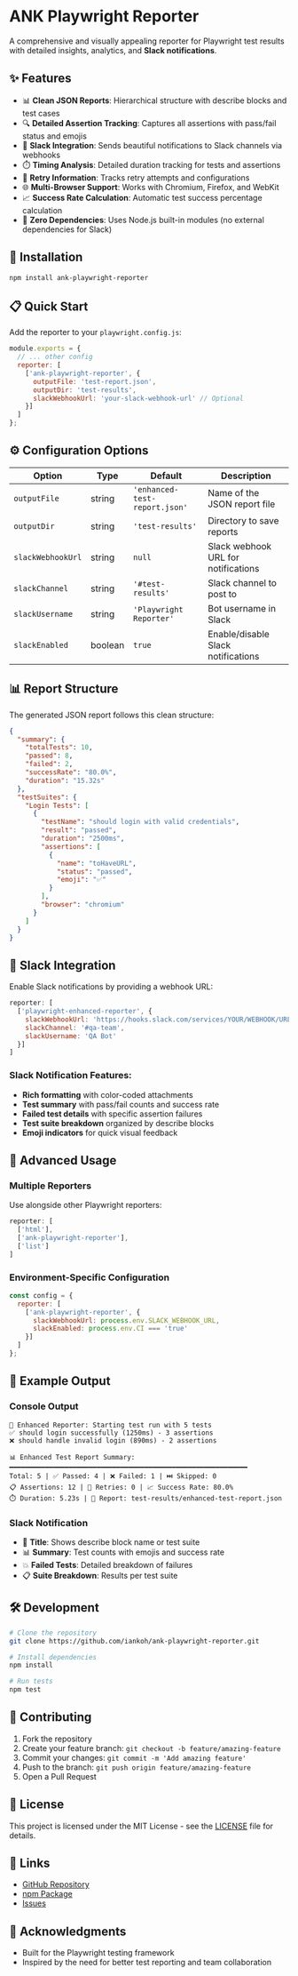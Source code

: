 # ANK Playwright Reporter

A comprehensive and visually appealing reporter for Playwright test results with detailed insights, analytics, and **Slack notifications**.

## ✨ Features

- 📊 **Clean JSON Reports**: Hierarchical structure with describe blocks and test cases
- 🔍 **Detailed Assertion Tracking**: Captures all assertions with pass/fail status and emojis
- 📱 **Slack Integration**: Sends beautiful notifications to Slack channels via webhooks
- ⏱️ **Timing Analysis**: Detailed duration tracking for tests and assertions
- 🔄 **Retry Information**: Tracks retry attempts and configurations
- 🌐 **Multi-Browser Support**: Works with Chromium, Firefox, and WebKit
- 📈 **Success Rate Calculation**: Automatic test success percentage calculation
- 🎯 **Zero Dependencies**: Uses Node.js built-in modules (no external dependencies for Slack)

## 🚀 Installation

```bash
npm install ank-playwright-reporter
```

## 📋 Quick Start

Add the reporter to your `playwright.config.js`:

```javascript
module.exports = {
  // ... other config
  reporter: [
    ['ank-playwright-reporter', {
      outputFile: 'test-report.json',
      outputDir: 'test-results',
      slackWebhookUrl: 'your-slack-webhook-url' // Optional
    }]
  ]
};
```

## ⚙️ Configuration Options

| Option | Type | Default | Description |
|--------|------|---------|-------------|
| `outputFile` | string | `'enhanced-test-report.json'` | Name of the JSON report file |
| `outputDir` | string | `'test-results'` | Directory to save reports |
| `slackWebhookUrl` | string | `null` | Slack webhook URL for notifications |
| `slackChannel` | string | `'#test-results'` | Slack channel to post to |
| `slackUsername` | string | `'Playwright Reporter'` | Bot username in Slack |
| `slackEnabled` | boolean | `true` | Enable/disable Slack notifications |

## 📊 Report Structure

The generated JSON report follows this clean structure:

```json
{
  "summary": {
    "totalTests": 10,
    "passed": 8,
    "failed": 2,
    "successRate": "80.0%",
    "duration": "15.32s"
  },
  "testSuites": {
    "Login Tests": [
      {
        "testName": "should login with valid credentials",
        "result": "passed",
        "duration": "2500ms",
        "assertions": [
          {
            "name": "toHaveURL",
            "status": "passed",
            "emoji": "✅"
          }
        ],
        "browser": "chromium"
      }
    ]
  }
}
```

## 💬 Slack Integration

Enable Slack notifications by providing a webhook URL:

```javascript
reporter: [
  ['playwright-enhanced-reporter', {
    slackWebhookUrl: 'https://hooks.slack.com/services/YOUR/WEBHOOK/URL',
    slackChannel: '#qa-team',
    slackUsername: 'QA Bot'
  }]
]
```

### Slack Notification Features:
- **Rich formatting** with color-coded attachments
- **Test summary** with pass/fail counts and success rate
- **Failed test details** with specific assertion failures
- **Test suite breakdown** organized by describe blocks
- **Emoji indicators** for quick visual feedback

## 🔧 Advanced Usage

### Multiple Reporters
Use alongside other Playwright reporters:

```javascript
reporter: [
  ['html'],
  ['ank-playwright-reporter'],
  ['list']
]
```

### Environment-Specific Configuration
```javascript
const config = {
  reporter: [
    ['ank-playwright-reporter', {
      slackWebhookUrl: process.env.SLACK_WEBHOOK_URL,
      slackEnabled: process.env.CI === 'true'
    }]
  ]
};
```

## 📝 Example Output

### Console Output
```
🚀 Enhanced Reporter: Starting test run with 5 tests
✅ should login successfully (1250ms) - 3 assertions
❌ should handle invalid login (890ms) - 2 assertions

📊 Enhanced Test Report Summary:
━━━━━━━━━━━━━━━━━━━━━━━━━━━━━━━━━━━━━━━━━━━━━━━━━━━━━━━━━━━━
Total: 5 | ✅ Passed: 4 | ❌ Failed: 1 | ⏭️ Skipped: 0
📋 Assertions: 12 | 🔄 Retries: 0 | 📈 Success Rate: 80.0%
⏱️ Duration: 5.23s | 📄 Report: test-results/enhanced-test-report.json
```

### Slack Notification
- 🎯 **Title**: Shows describe block name or test suite
- 📊 **Summary**: Test counts with emojis and success rate
- 💥 **Failed Tests**: Detailed breakdown of failures
- 📋 **Suite Breakdown**: Results per test suite

## 🛠️ Development

```bash
# Clone the repository
git clone https://github.com/iankoh/ank-playwright-reporter.git

# Install dependencies
npm install

# Run tests
npm test
```

## 🤝 Contributing

1. Fork the repository
2. Create your feature branch: `git checkout -b feature/amazing-feature`
3. Commit your changes: `git commit -m 'Add amazing feature'`
4. Push to the branch: `git push origin feature/amazing-feature`
5. Open a Pull Request

## 📄 License

This project is licensed under the MIT License - see the [LICENSE](LICENSE) file for details.

## 🔗 Links

- [GitHub Repository](https://github.com/iankoh/ank-playwright-reporter)
- [npm Package](https://www.npmjs.com/package/ank-playwright-reporter)
- [Issues](https://github.com/iankoh/ank-playwright-reporter/issues)

## 🙏 Acknowledgments

- Built for the Playwright testing framework
- Inspired by the need for better test reporting and team collaboration